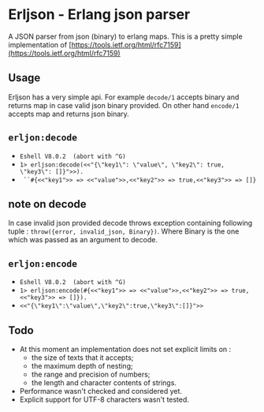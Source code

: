 Erljson - Erlang json parser 
============================

A JSON parser from json (binary) to erlang maps.
This is a pretty simple implementation of [https://tools.ietf.org/html/rfc7159](https://tools.ietf.org/html/rfc7159)


Usage
-----

Erljson has a very simple api. For example `decode/1` accepts binary and returns map in case valid json binary provided. 
On other hand `encode/1` accepts map and returns json binary.

`erljon:decode`
------------------

* `Eshell V8.0.2  (abort with ^G)`
* `1> erljson:decode(<<"{\"key1\": \"value\", \"key2\": true, \"key3\": []}">>).`
* ` ``#{<<"key1">> => <<"value">>,<<"key2">> => true,<<"key3">> => []}`

note on decode
---
In case invalid json provided decode throws exception containing following tuple : `throw({error, invalid_json, Binary})`.
Where Binary is the one which was passed as an argument to decode. 


`erljon:encode`
------------------

* `Eshell V8.0.2  (abort with ^G)`
* `1> erljson:encode(#{<<"key1">> => <<"value">>,<<"key2">> => true,<<"key3">> => []}).`
* `<<"{\"key1\":\"value\",\"key2\":true,\"key3\":[]}">>`

Todo 
----

* At this moment an implementation does not set explicit limits on :
  * the size of texts that it accepts;
  * the maximum depth of nesting;  
  * the range and precision of numbers;
  * the length and character contents of strings.
* Performance wasn't checked and considered yet.
* Explicit support for UTF-8 characters wasn't tested.
